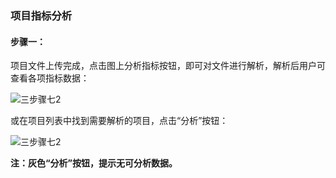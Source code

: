 ### **项目指标分析**

#### **步骤一：**

项目文件上传完成，点击图上分析指标按钮，即可对文件进行解析，解析后用户可查看各项指标数据：

![三步骤七2](https://img-blog.csdnimg.cn/20201020165308978.png)

或在项目列表中找到需要解析的项目，点击“分析”按钮：

![三步骤七2](https://img-blog.csdnimg.cn/2020102016530941.png)

**注：灰色“分析”按钮，提示无可分析数据。**



<script type="text/javascript">
window.addEventListener("load", function() {
  var click_handle = function() {
    if (this.href.substr(-5) == ".html") {
      location.href = this.href;
    } else {
      location.href = "./index.html";
    }
  };
  var as = document.querySelectorAll(".chapter a, .navigation-prev, .navigation-next");
  for (var i = 0; i < as.length; i++) {
    as[i].addEventListener("click", click_handle, true);
    as[i].title = as[i].innerText;
  }
});
</script>